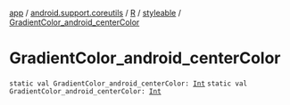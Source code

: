 [app](../../../index.md) / [android.support.coreutils](../../index.md) / [R](../index.md) / [styleable](index.md) / [GradientColor_android_centerColor](./-gradient-color_android_center-color.md)

# GradientColor_android_centerColor

`static val GradientColor_android_centerColor: `[`Int`](https://kotlinlang.org/api/latest/jvm/stdlib/kotlin/-int/index.html)
`static val GradientColor_android_centerColor: `[`Int`](https://kotlinlang.org/api/latest/jvm/stdlib/kotlin/-int/index.html)